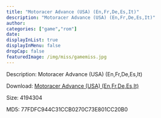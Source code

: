 ```yaml
---
title: "Motoracer Advance (USA) (En,Fr,De,Es,It)"
description: "Motoracer Advance (USA) (En,Fr,De,Es,It)"
author: 
categories: ["game","rom"]
date: 
displayInList: true
displayInMenu: false
dropCap: false
featuredImage: /img/miss/gamemiss.jpg
---
```


Description: Motoracer Advance (USA) (En,Fr,De,Es,It)

Download: <a style="text-decoration:underline;" href="https://mega.nz/#!SHQCwYxI!Li6TN-1ZGfOH_psIPnh9HhI69Qp6D5g4fHqomlcfIBc" target = "_blank" rel = "nofollow" > Motoracer Advance (USA) (En,Fr,De,Es,It)</a>

Size: 4194304

MD5: 77FDFC944C31CCB0270C73E801CC20B0

